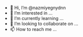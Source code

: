 - 👋 Hi, I’m @nazmiyegnydnn
- 👀 I’m interested in ...
- 🌱 I’m currently learning ...
- 💞️ I’m looking to collaborate on ...
- 📫 How to reach me ...

<!---
nazmiyegnydnn/nazmiyegnydnn is a ✨ special ✨ repository because its `README.md` (this file) appears on your GitHub profile.
You can click the Preview link to take a look at your changes.
--->
